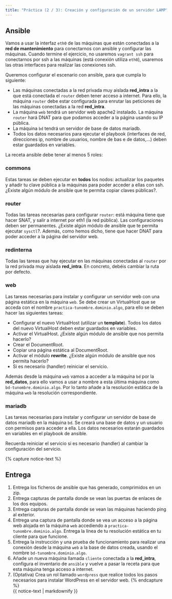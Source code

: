 ```yaml
---
title: "Práctica (2 / 3): Creación y configuración de un servidor LAMP"
---
```


## Ansible

Vamos a usar la interfaz `eth0` de las máquinas que están conectadas a la **red de mantenimiento** para conectarnos con ansible y configurar las máquinas. Cuando termine el ejercicio, no usaremos `vagrant ssh` para conectarnos por ssh a las máquinas (está conexión utiliza `eth0`), usaremos las otras interfaces para realizar las conexiones ssh.

Queremos configurar el escenario con ansible, para que cumpla lo siguiente:

* Las máquinas conectadas a la red privada muy aislada **red_intra** a la que está conectada el `router` deben tener acceso a internet. Para ello, la máquina `router` debe estar configurada para enrutar las peticiones de las máquinas conectadas a la red **red_intra**. 
* La máquina `web` tendrá un servidor web apache2 instalado. La máquina `router` hará DNAT para que podamos acceder a la página usando su IP pública.
* La máquina `bd` tendrá un servidor de base de datos mariadb.
* Todos los datos necesarios para ejecutar el playbook (interfaces de red, direcciones ip, nombre de usuarios, nombre de bas e de datos,...) deben estar guardados en variables.

La receta ansible debe tener al menos 5 roles:

### commons

Estas tareas se deben ejecutar en **todos** los nodos: actualizar los paquetes y añadir tu clave pública a la máquinas para poder acceder a ellas con ssh. ¿Existe algún módulo de ansible que te permita copiar claves públicas?.

### router

Todas las tareas necesarias para configurar `router`: está máquina tiene que hacer SNAT, y salir a internet por eth1 (la red pública). Las configuraciones deben ser permanentes. ¿Existe algún módulo de ansible que te permita ejecutar `sysctl`?. Además, como hemos dicho, tiene que hacer DNAT para poder acceder a la página del servidor web.

### redinterna

Todas las tareas que hay ejecutar en las máquinas conectadas al `router` por la red privada muy aislada **red_intra**. En concreto, debéis cambiar la ruta por defecto.

### web 

Las tareas necesarias para instalar y configurar un servidor web con una página estática en la máquina `web`. Se debe crear un VirtualHost que se acceda con el nombre `practica-tunombre.dominio.algo`, para ello se deben hacer las siguientes tareas:

* Configurar el nuevo VirtualHost (utilizar un **template**). Todos los datos del nuevo VirtualHost deben estar guardados en variables.
* Activar el VirtualHost. ¿Existe algún módulo de ansible que nos permita hacerlo?
* Crear el DocumentRoot.
* Copiar una página estática al DocumentRoot.
* Activar el módulo **rewrite**. ¿Existe algún módulo de ansible que nos permita hacerlo?
* Si es necesario (handler) reiniciar el servicio.

Además desde la máquina `web` vamos a acceder a la máquina `bd` por la **red_datos**, para ello vamos a usar a nombre a esta última máquina como `bd-tunombre.dominio.algo`. Por lo tanto añade a la resolución estática de la máquina `web` la resolución correspondiente.

### mariadb

Las tareas necesarias para instalar y configurar un servidor de base de datos mariadb en la máquina `bd`. Se creará una base de datos y un usuario con permisos para acceder a ella. Los datos necesarios estarán guardados en variables en el playbook de ansible.

Recuerda reiniciar el servicio si es necesario (handler) al cambiar la configuración del servicio.

{% capture notice-text %}
## Entrega

1. Entrega los ficheros de ansible que has generado, comprimidos en un zip.
2. Entrega capturas de pantalla donde se vean las puertas de enlaces de los dos equipos.
3. Entrega capturas de pantalla donde se vean las máquinas haciendo ping al exterior.
4. Entrega una captura de pantalla donde se vea un acceso a la página web alojada en la máquina `web` accediendo a `practica-tunombre.dominio.algo`. Entrega la línea de tu resolución estática en tu cliente para que funcione.
5. Entrega la instrucción y una prueba de funcionamiento para realizar una conexión desde la máquina `web` a la base de datos creada, usando el nombre `bd-tunombre.dominio.algo`.
6. Añade un nueva máquina llamada `cliente` conectada a la **red_intra**, configura el inventario de `ansible` y vuelve a pasar la receta para que esta máquina tenga acceso a internet.
7. (Optativa) Crea un rol llamado `wordpress` que realice todos los pasos necesarios para instalar WordPress en el servidor web.
{% endcapture %}<div class="notice--info">{{ notice-text | markdownify }}</div>


